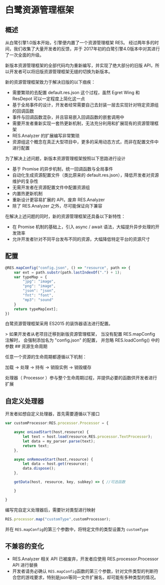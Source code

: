 # 白鹭资源管理框架

## 概述

从白鹭引擎1.0版本开始，引擎便内置了一个资源管理框架 RES。
经过两年多的时间，我们收集了大量开发者的反馈，并于 2017年初的白鹭引擎4.0版本中对其进行了一次全面的升级。

新版本资源管理框架的全部代码均为重新编写，并实现了绝大部分的旧版 API，所以开发者可以将旧版资源管理框架无缝的切换为新版本。

新的资源管理框架致力于解决旧版的以下痼疾：
* 需要繁琐的去配置 default.res.json 这个过程，虽然 Egret Wing 和 ResDepot 可以一定程度上简化这一点
* 基于全局事件的设计，开发者经常需要自己去封装一层去实现针对特定资源组的回调函数
* 事件与回调函数混杂，并且容易嵌入回调函数的嵌套调用中
* 需要开发者重新实现一套热更新机制，无法充分利用和扩展现有的资源管理框架
* RES.Analyzer 的扩展编写非常繁琐
* 资源组这个概念在真正大型项目中，更多的采用动态方式，而非在配置文件中进行配置


为了解决上述问题，新版本资源管理框架按照以下思路进行设计
* 基于 Promise 的异步机制，统一回调函数与全局事件
* 自动化生成资源配置文件（类比原来的 default.res.json），降低开发者对资源维护的复杂性
* 无需开发者在资源配置文件中配置资源组
* 内置热更新机制
* 重新设计更容易扩展的 API，废弃 RES.Analyzer 
* 除了 RES.Analyzer 之外，尽可能保证向下兼容

在解决上述问题的同时，新的资源管理框架还具备以下新特性：
* 在 Promise 机制的基础上，引入 async / await 语法，大幅提升异步处理的开发效率
* 允许开发者针对不同平台发布不同的资源，大幅降低特定平台的资源尺寸


## 配置

```typescript
@RES.mapConfig("config.json", () => "resource", path => {
    var ext = path.substr(path.lastIndexOf(".") + 1);
    var typeMap = {
        "jpg": "image",
        "png": "image",
        "json": "json",
        "fnt": "font",
        "mp3": "sound"
    }
    return typeMap[ext];
})
```
白鹭资源管理框架采用 ES2015 的装饰器语法进行配置。


<a name="upgrade-decorator">
> 如果开发者从老项目迁移到新版资源管理框架，
当没有配置 RES.mapConfig 注解时，
会强制添加名为 "config.json" 的配置，
并忽略 RES.loadConfig() 中的参数

<a name="processor">
## 资源生命周期

任意一个资源的生命周期都遵循以下机制：

加载 -> 处理 -> 持有 -> 销毁实例 -> 销毁缓存

处理器（ Processor ）参与整个生命周期过程，并提供必要的函数供开发者进行扩展


## 自定义处理器

开发者如想自定义处理器，首先需要遵循以下接口

```typescript
var customProcessor:RES.processor.Processor = {

    async onLoadStart(host,resource) {
        let text = host.load(resource,RES.processor.TextProcessor);
        let data = my_parser.parse(text);
        return text;
    },

    async onRemoveStart(host,resource) {
        let data = host.get(resource);
        data.dispose();
    },

    getData(host, resource, key, subkey) => { //可选函数

    }

}
```

编写完自定义处理器后，需要针对类型进行映射

```typescript
RES.processor.map("customType",customProcessor);
```
并在 ```RES.mapConfig```的第三个参数中，将特定文件的类型设置为 ```customType```



## 不兼容的变化

* RES.Analyzer 相关 API 已被废弃，开发者应使用 RES.processor.Processor API 进行替换
* 开发者请务必确认 ```RES.mapConfig```函数的第三个参数，针对文件类型的判断符合您的游戏要求，特别是json等同一文件扩展名，却可能有多种类型的情况。


